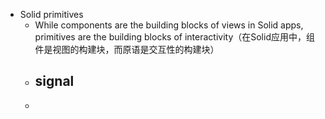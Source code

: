 - Solid primitives
	- While components are the building blocks of views in Solid apps, primitives are the building blocks of interactivity（在Solid应用中，组件是视图的构建块，而原语是交互性的构建块）
	- signal
		-
	-